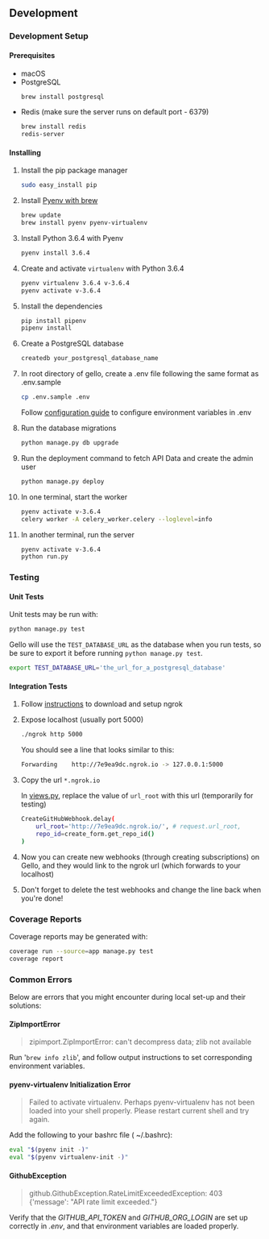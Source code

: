 ## Development

### Development Setup

#### Prerequisites

- macOS
- PostgreSQL
    ```bash
    brew install postgresql
    ```
- Redis (make sure the server runs on default port - 6379)
    ```bash
    brew install redis
    redis-server
    ```

#### Installing

1. Install the pip package manager

    ```bash
    sudo easy_install pip
    ```

2. Install [Pyenv with brew](https://github.com/pyenv/pyenv#homebrew-on-mac-os-x)

    ```bash
    brew update
    brew install pyenv pyenv-virtualenv
    ```

3. Install Python 3.6.4 with Pyenv

    ```bash
    pyenv install 3.6.4
    ```

4. Create and activate `virtualenv` with Python 3.6.4

    ```bash
    pyenv virtualenv 3.6.4 v-3.6.4
    pyenv activate v-3.6.4
    ```

5. Install the dependencies

    ```bash
    pip install pipenv
    pipenv install
    ```

6. Create a PostgreSQL database

    ```bash
    createdb your_postgresql_database_name
    ```

7. In root directory of gello, create a .env file following the same format as .env.sample

    ```bash
    cp .env.sample .env
    ```
    Follow [configuration guide](configuration.md) to configure environment variables in .env

8. Run the database migrations

    ```bash
    python manage.py db upgrade
    ```

9. Run the deployment command to fetch API Data and create the admin user

    ```bash
    python manage.py deploy
    ```

10. In one terminal, start the worker

    ```bash
    pyenv activate v-3.6.4
    celery worker -A celery_worker.celery --loglevel=info
    ```

11. In another terminal, run the server

    ```bash
    pyenv activate v-3.6.4
    python run.py
    ```

### Testing

#### Unit Tests

Unit tests may be run with:

```bash
python manage.py test
```

Gello will use the `TEST_DATABASE_URL` as the database when you run tests, so be sure to export it before running `python manage.py test`.

```bash
export TEST_DATABASE_URL='the_url_for_a_postgresql_database'
```

#### Integration Tests

1. Follow [instructions](https://ngrok.com/download) to download and setup ngrok

2. Expose localhost (usually port 5000)

    ```bash
    ./ngrok http 5000
    ```
    You should see a line that looks similar to this:

    ```bash
    Forwarding    http://7e9ea9dc.ngrok.io -> 127.0.0.1:5000
    ```

3. Copy the url `*.ngrok.io`

    In [views.py](../app/controllers/subscriptions/views.py), replace the value of `url_root` with this url (temporarily for testing)

    ```bash
    CreateGitHubWebhook.delay(
        url_root='http://7e9ea9dc.ngrok.io/', # request.url_root,
        repo_id=create_form.get_repo_id()
    )
    ```

4. Now you can create new webhooks (through creating subscriptions) on Gello, and they would link to the ngrok url (which forwards to your localhost)

5. Don't forget to delete the test webhooks and change the line back when you're done!


### Coverage Reports

Coverage reports may be generated with:

```bash
coverage run --source=app manage.py test
coverage report
```

### Common Errors

Below are errors that you might encounter during local set-up and their solutions:

#### ZipImportError
> zipimport.ZipImportError: can't decompress data; zlib not available

Run '`brew info zlib`', and follow output instructions to set corresponding environment variables.

#### pyenv-virtualenv Initialization Error
> Failed to activate virtualenv. Perhaps pyenv-virtualenv has not been loaded into your shell properly. Please restart current shell and try again.

Add the following to your bashrc file ( ~/.bashrc):

```bash
eval "$(pyenv init -)"
eval "$(pyenv virtualenv-init -)"
```

#### GithubException
> github.GithubException.RateLimitExceededException: 403 {'message': "API rate limit exceeded."}

Verify that the *GITHUB_API_TOKEN* and *GITHUB_ORG_LOGIN* are set up correctly in *.env*, and that environment variables are loaded properly.
